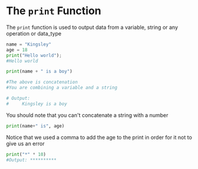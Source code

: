# The `print` Function

The `print` function is used to output data from a variable, string or any
operation or data_type

```py
name = "Kingsley"
age = 18
print("Hello world");
#Hello world
```

```py
print(name + " is a boy")

#The above is concatenation
#You are combining a variable and a string

# Output:
#     Kingsley is a boy
```

You should note that you can't concatenate a string with a number

```py
print(name+" is", age)
```

Notice that we used a comma to add the age to the print in order for it not to
give us an error

```py
print("*" * 10)
#Output: **********
```
